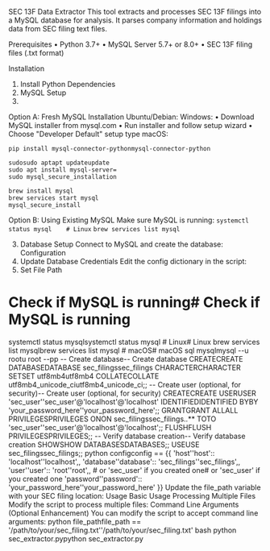 SEC 13F Data Extractor
This tool extracts and processes SEC 13F filings into a MySQL database for analysis. It parses company
information and holdings data from SEC filing text files.

Prerequisites
• Python 3.7+
• MySQL Server 5.7+ or 8.0+
• SEC 13F filing files (.txt format)

Installation
1. Install Python Dependencies
2. MySQL Setup
3. 
Option A: Fresh MySQL Installation
Ubuntu/Debian:
Windows:
• Download MySQL installer from mysql.com
• Run installer and follow setup wizard
• Choose "Developer Default" setup type
macOS:

`pip install mysql-connector-pythonmysql-connector-python`

```
sudosudo aptapt updateupdate
sudo apt install mysql-server=
sudo mysql_secure_installation
```

```
brew install mysql
brew services start mysql
mysql_secure_install
```

Option B: Using Existing MySQL
Make sure MySQL is running:
`systemctl status mysql    # Linux`
`brew services list mysql`

3. Database Setup
Connect to MySQL and create the database:
Configuration
1. Update Database Credentials
Edit the config dictionary in the script:
2. Set File Path


# Check if MySQL is running# Check if MySQL is running
systemctl status mysqlsystemctl status mysql # Linux# Linux
brew services list mysqlbrew services list mysql # macOS# macOS
sql
mysqlmysql --u rootu root --pp
-- Create database-- Create database
CREATECREATE DATABASEDATABASE sec_filingssec_filings CHARACTERCHARACTER SETSET utf8mb4utf8mb4 COLLATECOLLATE utf8mb4_unicode_ciutf8mb4_unicode_ci;;
-- Create user (optional, for security)-- Create user (optional, for security)
CREATECREATE USERUSER 'sec_user''sec_user'@'localhost'@'localhost' IDENTIFIEDIDENTIFIED BYBY 'your_password_here''your_password_here';;
GRANTGRANT ALLALL PRIVILEGESPRIVILEGES ONON sec_filingssec_filings..** TOTO 'sec_user''sec_user'@'localhost'@'localhost';;
FLUSHFLUSH PRIVILEGESPRIVILEGES;;
-- Verify database creation-- Verify database creation
SHOWSHOW DATABASESDATABASES;;
USEUSE sec_filingssec_filings;;
python
configconfig == {{
'host''host':: 'localhost''localhost',,
'database''database':: 'sec_filings''sec_filings',,
'user''user':: 'root''root',, # or 'sec_user' if you created one# or 'sec_user' if you created one
'password''password':: 'your_password_here''your_password_here'
}}
Update the file_path variable with your SEC filing location:
Usage
Basic Usage
Processing Multiple Files
Modify the script to process multiple files:
Command Line Arguments (Optional Enhancement)
You can modify the script to accept command line arguments:
python
file_pathfile_path == '/path/to/your/sec_filing.txt''/path/to/your/sec_filing.txt'
bash
python sec_extractor.pypython sec_extractor.py
